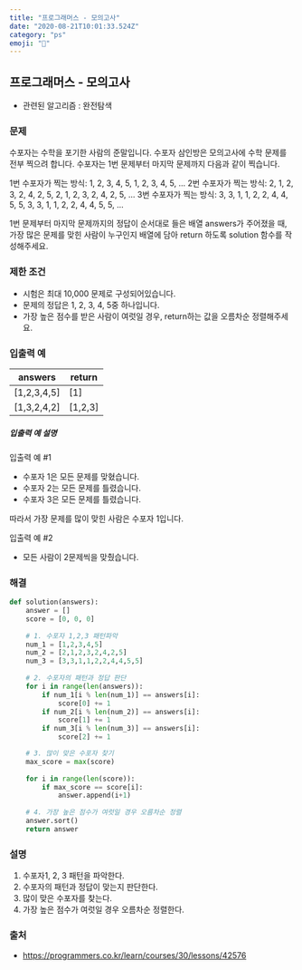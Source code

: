```yaml
---
title: "프로그래머스 - 모의고사"
date: "2020-08-21T10:01:33.524Z"
category: "ps"
emoji: "💯"
---
```


## 프로그래머스 -  모의고사

- 관련된 알고리즘 : 완전탐색

### 문제

수포자는 수학을 포기한 사람의 준말입니다. 수포자 삼인방은 모의고사에 수학 문제를 전부 찍으려 합니다. 수포자는 1번 문제부터 마지막 문제까지 다음과 같이 찍습니다.

1번 수포자가 찍는 방식: 1, 2, 3, 4, 5, 1, 2, 3, 4, 5, ...
2번 수포자가 찍는 방식: 2, 1, 2, 3, 2, 4, 2, 5, 2, 1, 2, 3, 2, 4, 2, 5, ...
3번 수포자가 찍는 방식: 3, 3, 1, 1, 2, 2, 4, 4, 5, 5, 3, 3, 1, 1, 2, 2, 4, 4, 5, 5, ...

1번 문제부터 마지막 문제까지의 정답이 순서대로 들은 배열 answers가 주어졌을 때, 가장 많은 문제를 맞힌 사람이 누구인지 배열에 담아 return 하도록 solution 함수를 작성해주세요.

### 제한 조건

- 시험은 최대 10,000 문제로 구성되어있습니다.
- 문제의 정답은 1, 2, 3, 4, 5중 하나입니다.
- 가장 높은 점수를 받은 사람이 여럿일 경우, return하는 값을 오름차순 정렬해주세요.

### 입출력 예

| answers     | return  |
| ----------- | ------- |
| [1,2,3,4,5] | [1]     |
| [1,3,2,4,2] | [1,2,3] |

##### 입출력 예 설명

입출력 예 #1

- 수포자 1은 모든 문제를 맞혔습니다.
- 수포자 2는 모든 문제를 틀렸습니다.
- 수포자 3은 모든 문제를 틀렸습니다.

따라서 가장 문제를 많이 맞힌 사람은 수포자 1입니다.

입출력 예 #2

- 모든 사람이 2문제씩을 맞췄습니다.

### 해결

```python
def solution(answers):
    answer = []
    score = [0, 0, 0]
    
    # 1. 수포자 1,2,3 패턴파악
    num_1 = [1,2,3,4,5]
    num_2 = [2,1,2,3,2,4,2,5]
    num_3 = [3,3,1,1,2,2,4,4,5,5]
    
    # 2. 수포자의 패턴과 정답 판단
    for i in range(len(answers)):
        if num_1[i % len(num_1)] == answers[i]:
            score[0] += 1
        if num_2[i % len(num_2)] == answers[i]:
            score[1] += 1
        if num_3[i % len(num_3)] == answers[i]:
            score[2] += 1

    # 3. 많이 맞은 수포자 찾기
    max_score = max(score)
    
    for i in range(len(score)):
        if max_score == score[i]:
            answer.append(i+1)
    
    # 4. 가장 높은 점수가 여럿일 경우 오름차순 정렬
    answer.sort()
    return answer
```

### 설명

1. 수포자1, 2, 3 패턴을 파악한다.
2. 수포자의 패턴과 정답이 맞는지 판단한다.
3. 많이 맞은 수포자를 찾는다.
4. 가장 높은 점수가 여럿일 경우 오름차순 정렬한다.

### 출처

- https://programmers.co.kr/learn/courses/30/lessons/42576
